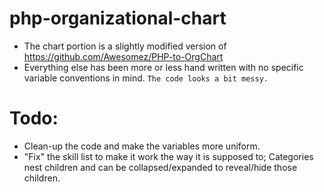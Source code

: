 # php-organizational-chart
- The chart portion is a slightly modified version of https://github.com/Awesomez/PHP-to-OrgChart
- Everything else has been more or less hand written with no specific variable conventions in mind. 
`The code looks a bit messy.`

# Todo: 
- Clean-up the code and make the variables more uniform.
- "Fix" the skill list to make it work the way it is supposed to; Categories nest children and can be collapsed/expanded to reveal/hide those children.
